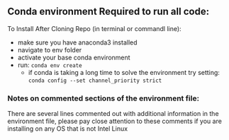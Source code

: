 ## Conda environment Required to run all code:

To Install After Cloning Repo (in terminal or commandl line):
* make sure you have anaconda3 installed
* navigate to env folder
* activate your base conda environment
* run: `conda env create`
    * if conda is taking a long time to solve the environment try setting: `conda config --set channel_priority strict` 

### Notes on commented sections of the environment file:

There are several lines commented out with additional information in the environment file, please pay close attention to these comments if you are installing on any OS that is not Intel Linux